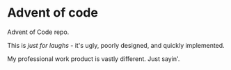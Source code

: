 # Advent of code

Advent of Code repo.

This is *just for laughs* - it's ugly, poorly designed, and quickly implemented.

My professional work product is vastly different. Just sayin'.
